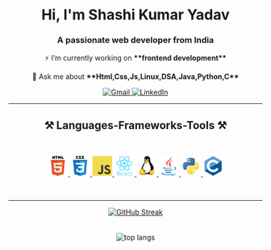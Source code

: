 <h1 align="center">Hi, I'm Shashi Kumar Yadav</h1>
    <h3 align="center">A passionate web developer from India</h3>
    <div align ="center">
        <p>⚡ I’m currently working on <strong>**frontend development**</strong></p>
        <p>💬 Ask me about <strong>**Html,Css,Js,Linux,DSA,Java,Python,C**</strong></p>
        </div>
        <div align ="center">
        <a href="mailto:sky593499@gmail.com" class="badge">
            <img src="https://img.shields.io/badge/Gmail-333333?style=for-the-badge&logo=gmail&logoColor=red" alt="Gmail">
        </a>
        <a href="https://www.linkedin.com/in/skyy4" target="_blank" class="badge">
            <img src="https://img.shields.io/badge/LinkedIn-0077B5?style=for-the-badge&logo=linkedin&logoColor=white" alt="LinkedIn">
        </a>
    </div>
    <hr>
    <h2 align="center">⚒️ Languages-Frameworks-Tools ⚒️</h2>
    <br>
    <div align="center">
    
<a href="https://www.w3.org/html/" target="_blank" rel="noreferrer"> <img src="https://raw.githubusercontent.com/devicons/devicon/master/icons/html5/html5-original-wordmark.svg" alt="html5" width="40" height="40"/> </a>
            <a href="https://www.w3schools.com/css/" target="_blank" rel="noreferrer"> <img src="https://raw.githubusercontent.com/devicons/devicon/master/icons/css3/css3-original-wordmark.svg" alt="css3" width="40" height="40"/> 
            <a href="https://developer.mozilla.org/en-US/docs/Web/JavaScript" target="_blank" rel="noreferrer"> <img src="https://raw.githubusercontent.com/devicons/devicon/master/icons/javascript/javascript-original.svg" alt="javascript" width="40" height="40"/>
            <a href="https://reactjs.org/" target="_blank" rel="noreferrer"> <img src="https://raw.githubusercontent.com/devicons/devicon/master/icons/react/react-original-wordmark.svg" alt="react" width="40" height="40"/> </a> 
            <a href="https://www.linux.org/" target="_blank" rel="noreferrer"> <img src="https://raw.githubusercontent.com/devicons/devicon/master/icons/linux/linux-original.svg" alt="linux" width="40" height="40"/> </a>
            <a href="https://www.w3schools.com/java/" target="_blank" rel="noreferrer"> <img src="https://raw.githubusercontent.com/devicons/devicon/master/icons/java/java-original.svg" alt="Python"
                width="40" height="40"/> </a>
            <a href="https://www.python.org/about/gettingstarted/" target="_blank" rel="noreferrer"> <img src="https://raw.githubusercontent.com/devicons/devicon/master/icons/python/python-original.svg" alt="Python"
                        width="40" height="40"/> </a>
                        <a href="https://www.cprogramming.com/" target="_blank" rel="noreferrer"> <img src="https://raw.githubusercontent.com/devicons/devicon/master/icons/c/c-original.svg" alt="c"
                            width="40" height="40"/> </a>
    </div>
    <br/>
    <hr>
    <div align="center">
        [![GitHub Streak](https://github-readme-streak-stats-salesp07.vercel.app?user=skyy4&theme=holi-theme&hide_border=true&border_radius=50&mode=weekly)](https://git.io/streak-stats)
 <!--     <img width=390 src="https://github-readme-stats-salesp07.vercel.app/api?username=skyy4&count_private=true&show_icons=true&theme=react&rank_icon=github&border_radius=10" alt="readme stats" /> --> 
 <br/>
        <img width=325 align="center" src="https://github-readme-stats-salesp07.vercel.app/api/top-langs/?username=skyy4&hide=HTML&langs_count=8&layout=compact&theme=react&border_radius=10&size_weight=0.5&count_weight=0.5&exclude_repo=github-readme-stats" alt="top langs" />
    </div>

    

